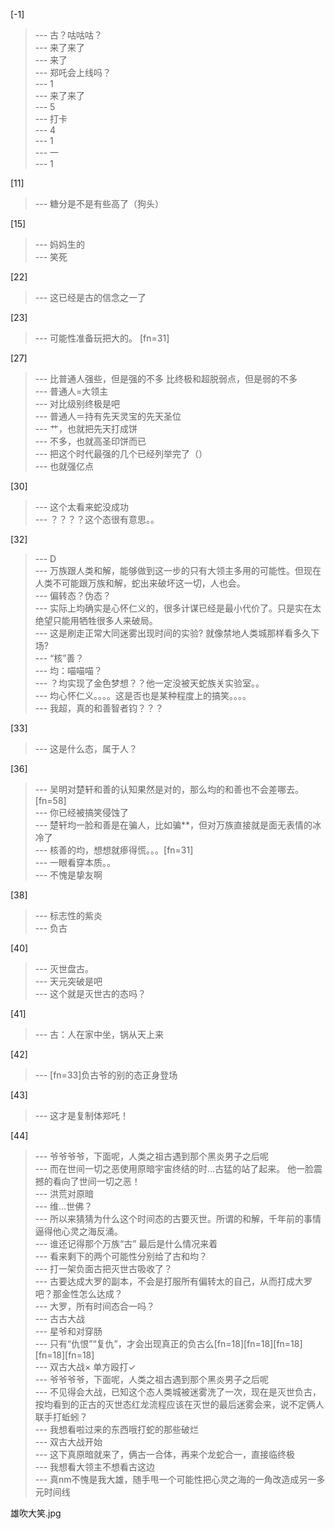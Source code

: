 
[-1] 
>--- 古？咕咕咕？<br>
>--- 来了来了<br>
>--- 来了<br>
>--- 郑吒会上线吗？<br>
>--- 1<br>
>--- 来了来了<br>
>--- 5<br>
>--- 打卡<br>
>--- 4<br>
>--- 1<br>
>--- 一<br>
>--- 1<br>

[11] 
>--- 糖分是不是有些高了（狗头）<br>

[15] 
>--- 妈妈生的<br>
>--- 笑死<br>

[22] 
>--- 这已经是古的信念之一了<br>

[23] 
>--- 可能性准备玩把大的。 [fn=31]<br>

[27] 
>--- 比普通人强些，但是强的不多
比终极和超脱弱点，但是弱的不多<br>
>--- 普通人=大领主<br>
>--- 对比级别终极是吧<br>
>--- 普通人＝持有先天灵宝的先天圣位<br>
>--- 艹，也就把先天打成饼<br>
>--- 不多，也就高圣印饼而已<br>
>--- 把这个时代最强的几个已经列举完了（）<br>
>--- 也就强亿点<br>

[30] 
>--- 这个太看来蛇没成功<br>
>--- ？？？？这个态很有意思。。<br>

[32] 
>--- D<br>
>--- 万族跟人类和解，能够做到这一步的只有大领主多用的可能性。但现在人类不可能跟万族和解，蛇出来破坏这一切，人也会。<br>
>--- 偏转态？伪态？<br>
>--- 实际上均确实是心怀仁义的，很多计谋已经是最小代价了。只是实在太绝望只能用牺牲很多人来破局。<br>
>--- 这是刷走正常大同迷雾出现时间的实验?
就像禁地人类城那样看多久下场?<br>
>--- “核”善？<br>
>--- 均：喵喵喵？<br>
>--- ？均实现了金色梦想？？他一定没被天蛇族关实验室。。<br>
>--- 均心怀仁义。。。。这是否也是某种程度上的搞笑。。。。<br>
>--- 我超，真的和善智者钧？？？<br>

[33] 
>--- 这是什么态，属于人？<br>

[36] 
>--- 吴明对楚轩和善的认知果然是对的，那么均的和善也不会差哪去。[fn=58]<br>
>--- 你已经被搞笑侵蚀了<br>
>--- 楚轩均一脸和善是在骗人，比如骗**，但对万族直接就是面无表情的冰冷了<br>
>--- 核善的均，想想就瘆得慌。。。[fn=31]<br>
>--- 一眼看穿本质。。<br>
>--- 不愧是挚友啊<br>

[38] 
>--- 标志性的紫炎<br>
>--- 负古<br>

[40] 
>--- 灭世盘古。<br>
>--- 天元突破是吧<br>
>--- 这个就是灭世古的态吗？<br>

[41] 
>--- 古：人在家中坐，锅从天上来<br>

[42] 
>--- [fn=33]负古爷的别的态正身登场<br>

[43] 
>--- 这才是复制体郑吒！<br>

[44] 
>--- 爷爷爷爷，下面呢，人类之祖古遇到那个黑炎男子之后呢<br>
>--- 而在世间一切之恶使用原暗宇宙终结的时…古猛的站了起来。
他一脸震撼的看向了世间一切之恶！<br>
>--- 洪荒对原暗<br>
>--- 维…世佛？<br>
>--- 所以来猜猜为什么这个时间态的古要灭世。所谓的和解，千年前的事情逼得他心灵之海反涌。<br>
>--- 谁还记得那个万族“古” 最后是什么情况来着<br>
>--- 看来剩下的两个可能性分别给了古和均？<br>
>--- 打一架负面古把灭世古吸收了？<br>
>--- 古要达成大罗的副本，不会是打服所有偏转太的自己，从而打成大罗吧？那金性怎么达成？<br>
>--- 大罗，所有时间态合一吗？<br>
>--- 古古大战<br>
>--- 星爷和对穿肠<br>
>--- 只有“仇恨”“复仇”，才会出现真正的负古么[fn=18][fn=18][fn=18][fn=18][fn=18]<br>
>--- 双古大战×
单方殴打✓<br>
>--- 爷爷爷爷，下面呢，人类之祖古遇到那个黑炎男子之后呢<br>
>--- 不见得会大战，已知这个态人类城被迷雾洗了一次，现在是灭世负古，按均看到的正古的灭世态红龙流程应该在灭世的最后迷雾会来，说不定俩人联手打蚯蚓？<br>
>--- 我想看啦过来的东西哦打蛇的那些破烂<br>
>--- 双古大战开始<br>
>--- 这下真原暗就来了，俩古一合体，再来个龙蛇合一，直接临终极<br>
>--- 我想看大领主不想看古这边<br>
>--- 真nm不愧是我大雄，随手甩一个可能性把心灵之海的一角改造成另一多元时间线

雄吹大笑.jpg<br>
